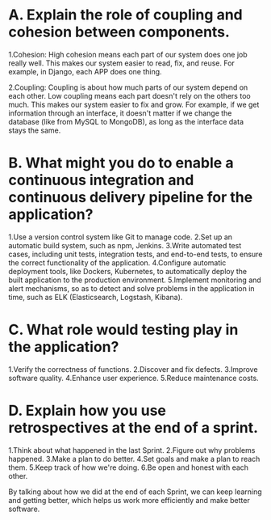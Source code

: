 # A. Explain the role of coupling and cohesion between components. 

1.Cohesion: High cohesion means each part of our system does one job really well. This makes our system easier to read, fix, and reuse. For example, in Django, each APP does one thing.

2.Coupling: Coupling is about how much parts of our system depend on each other. Low coupling means each part doesn't rely on the others too much. This makes our system easier to fix and grow. For example, if we get information through an interface, it doesn't matter if we change the database (like from MySQL to MongoDB), as long as the interface data stays the same.


# B. What might you do to enable a continuous integration and continuous delivery pipeline for the application?


1.Use a version control system like Git to manage code.
2.Set up an automatic build system, such as npm, Jenkins.
3.Write automated test cases, including unit tests, integration tests, and end-to-end tests, to ensure the correct functionality of the application.
4.Configure automatic deployment tools, like Dockers, Kubernetes, to automatically deploy the built application to the production environment.
5.Implement monitoring and alert mechanisms, so as to detect and solve problems in the application in time, such as ELK (Elasticsearch, Logstash, Kibana).

# C. What role would testing play in the application?

1.Verify the correctness of functions.
2.Discover and fix defects.
3.Improve software quality.
4.Enhance user experience.
5.Reduce maintenance costs.

# D. Explain how you use retrospectives at the end of a sprint.

1.Think about what happened in the last Sprint.
2.Figure out why problems happened.
3.Make a plan to do better.
4.Set goals and make a plan to reach them.
5.Keep track of how we're doing.
6.Be open and honest with each other.

By talking about how we did at the end of each Sprint, we can keep learning and getting better, which helps us work more efficiently and make better software.
